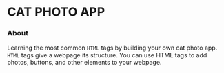 # CAT PHOTO APP

### About

 Learning the most common `HTML` tags by building your own cat photo app. `HTML` tags give a webpage its structure. You can use HTML tags to add photos, buttons, and other elements to your webpage.
